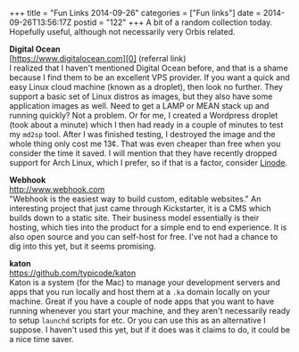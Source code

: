 +++
title = "Fun Links 2014-09-26"
categories = ["Fun links"]
date = 2014-09-26T13:56:17Z
postid = "122"
+++
A bit of a random collection today. Hopefully useful, although not necessarily very Orbis related.

**Digital Ocean**  
[https://www.digitalocean.com][0] (referral link)  
I realized that I haven't mentioned Digital Ocean before, and that is a shame because I find them to be an excellent VPS provider. If you want a quick and easy Linux cloud machine (known as a droplet), then look no further. They support a basic set of Linux distros as images, but they also have some application images as well. Need to get a LAMP or MEAN stack up and running quickly? Not a problem. Or for me, I created a Wordpress droplet (took about a minute) which I then had ready in a couple of minutes to test my `md2sp` tool. After I was finished testing, I destroyed the image and the whole thing only cost me 13¢. That was even cheaper than free when you consider the time it saved. I will mention that they have recently dropped support for Arch Linux, which I prefer, so if that is a factor, consider [Linode][1].

[0]: https://www.digitalocean.com/?refcode=36a3aada382b
[1]: https://www.linode.com/

**Webhook**  
http://www.webhook.com  
"Webhook is the easiest way to build custom, editable websites." An interesting project that just came through Kickstarter, it is a CMS which builds down to a static site. Their business model essentially is their hosting, which ties into the product for a simple end to end experience. It is also open source and you can self-host for free. I've not had a chance to dig into this yet, but it seems promising.

**katon**  
https://github.com/typicode/katon  
Katon is a system (for the Mac) to manage your development servers and apps that you run locally and host them at a `.ka` domain locally on your machine. Great if you have a couple of node apps that you want to have running whenever you start your machine, and they aren't necessarily ready to setup `launchd` scripts for etc. Or you can use this as an alternative I suppose. I haven't used this yet, but if it does was it claims to do, it could be a nice time saver.




